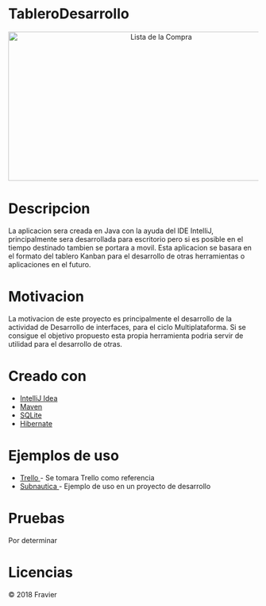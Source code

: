 # TableroDesarrollo
<p align="center">
                                                                                                 
<img src="https://static.kanbantool.com/seo-landing-page/kanban-board/kanban-board-2.png" alt="Lista de la Compra" width="600" height="300" data-canonical-src="https://static.kanbantool.com/seo-landing-page/kanban-board/kanban-board-2.png" style="max-width:100%;">

</p>

# Descripcion
<p> La aplicacion sera creada en Java con la ayuda del IDE IntelliJ, principalmente sera desarrollada para escritorio pero
  si es posible en el tiempo destinado tambien se portara a movil. Esta aplicacion se basara en el formato del tablero Kanban para el desarrollo de otras herramientas o aplicaciones en el futuro. </p>

# Motivacion
<p> La motivacion de este proyecto es principalmente el desarrollo de la actividad de Desarrollo de interfaces,
para el ciclo Multiplataforma. Si se consigue el objetivo propuesto esta propia herramienta podria servir de utilidad
para el desarrollo de otras.</p>

# Creado con
  <ul>
  <li><a href= "https://www.jetbrains.com/idea/"> IntelliJ Idea </a> </li>
  <li><a href="https://maven.apache.org/"> Maven </a></li>
  <li><a href="https://www.sqlite.org/"> SQLite </a></li>
  <li><a href="http://hibernate.org/"> Hibernate </a></li>
</ul>


# Ejemplos de uso
<ul>
  <li><a href= "https://trello.com/"> Trello </a> - Se tomara Trello como referencia </li>
  <li><a href= "https://trello.com/b/yxoJrFgP/subnautica-development"> Subnautica </a> - Ejemplo de uso en un proyecto de desarrollo </li>
</ul>

# Pruebas
<p> Por determinar </p>

# Licencias
© 2018 Fravier
